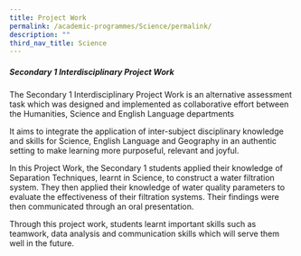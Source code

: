 ```yaml
---
title: Project Work
permalink: /academic-programmes/Science/permalink/
description: ""
third_nav_title: Science
---
```

##### Secondary 1 Interdisciplinary Project Work

The Secondary 1 Interdisciplinary Project Work is an alternative assessment task which was designed and implemented as collaborative effort between the Humanities, Science and English Language departments

It aims to integrate the application of inter-subject disciplinary knowledge and skills for Science, English Language and Geography in an authentic setting to make learning more purposeful, relevant and joyful.

In this Project Work, the Secondary 1 students applied their knowledge of Separation Techniques, learnt in Science, to construct a water filtration system. They then applied their knowledge of water quality parameters to evaluate the effectiveness of their filtration systems. Their findings were  then communicated through an oral presentation.

Through this project work, students learnt important skills such as teamwork, data analysis and communication skills which will serve them well in the future.